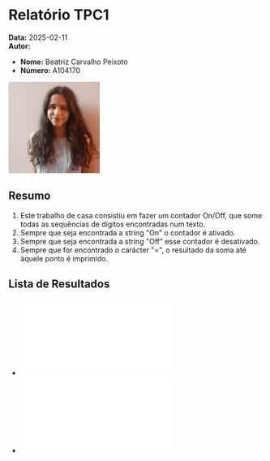 # Relatório TPC1

**Data:** 2025-02-11  
**Autor:**  
- **Nome:** Beatriz Carvalho Peixoto  
- **Número:** A104170  

![Fotografia de identificação](foto_identificacao.png)

## Resumo
1. Este trabalho de casa consistiu em fazer um contador On/Off, que some todas as sequências de dígitos encontradas num texto.
2. Sempre que seja encontrada a string "On" o contador é ativado.
3. Sempre que seja encontrada a string "Off" esse contador é desativado.
4. Sempre que for encontrado o carácter "=", o resultado da soma até àquele ponto é imprimido.


## Lista de Resultados
- ![Ficheiro de input](input.txt)  
- ![Ficheiro de output](output.txt)
